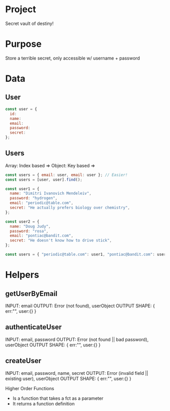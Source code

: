 # Project

Secret vault of destiny!

# Purpose

Store a terrible secret, only accessible w/ username + password

# Data

## User

```jsx
const user = {
  id:
  name:
  email:
  password:
  secret:
};
```

## Users

Array: Index based =>
Object: Key based =>

```jsx
const users = { email: user, email: user }; // Easier!
const users = [user, user].find();
```

```jsx
const user1 = {
  name: "Dimitri Ivanovich Mendeleiv",
  password: "hydrogen",
  email: "periodic@table.com",
  secret: "He actually prefers biology over chemistry",
};

const user2 = {
  name: "Doug Judy",
  password: "rosa",
  email: "pontiac@bandit.com",
  secret: "He doesn't know how to drive stick",
};

const users = { "periodic@table.com": user1, "pontiac@bandit.com": user2 };
```

# Helpers

## getUserByEmail

INPUT: email
OUTPUT: Error (not found), userObject
OUTPUT SHAPE: { err:"", user:{} }

## authenticateUser

INPUT: email, password
OUTPUT: Error (not found || bad password), userObject
OUTPUT SHAPE: { err:"", user:{} }

## createUser

INPUT: email, password, name, secret
OUTPUT: Error (invalid field || existing user), userObject
OUTPUT SHAPE: { err:"", user:{} }





Higher Order Functions

- Is a function that takes a fct as a parameter
- It returns a function definition